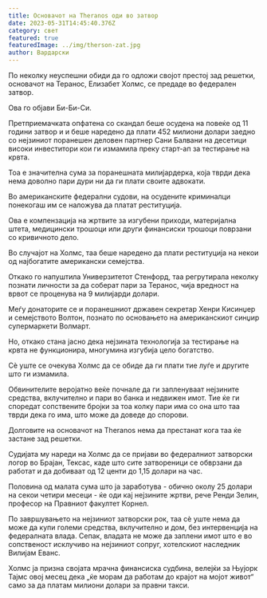 ```yaml
---
title: Основачот на Theranos оди во затвор
date: 2023-05-31T14:45:40.376Z
category: свет
featured: true
featuredImage: ../img/therson-zat.jpg
author: Вардарски
---
```

По неколку неуспешни обиди да го одложи својот престој зад решетки, основачот на Теранос, Елизабет Холмс, се предаде во федерален затвор.

Ова го објави Би-Би-Си.

Претприемачката опфатена со скандал беше осудена на повеќе од 11 години затвор и и беше наредено да плати 452 милиони долари заедно со нејзиниот поранешен деловен партнер Сани Балвани на десетици високи инвеститори кои ги измамила преку старт-ап за тестирање на крвта.

Тоа е значителна сума за поранешната милијардерка, која тврди дека нема доволно пари дури ни да ги плати своите адвокати.

Во американските федерални судови, на осудените криминалци понекогаш им се наложува да платат реституција.

Ова е компензација на жртвите за изгубени приходи, материјална штета, медицински трошоци или други финансиски трошоци поврзани со кривичното дело.

Во случајот на Холмс, таа беше наредено да плати реституција на некои од најбогатите американски семејства.

Откако го напуштила Универзитетот Стенфорд, таа регрутирала неколку познати личности за да соберат пари за Теранос, чија вредност на врвот се проценува на 9 милијарди долари.

Меѓу донаторите се и поранешниот државен секретар Хенри Кисинџер и семејството Волтон, познато по основањето на американскиот синџир супермаркети Волмарт.

Но, откако стана јасно дека нејзината технологија за тестирање на крвта не функционира, многумина изгубија цело богатство.

Сè уште се очекува Холмс да се обиде да ги плати тие луѓе и другите што ги измамила.

Обвинителите веројатно веќе почнале да ги запленуваат нејзините средства, вклучително и пари во банка и недвижен имот. Тие ќе ги споредат сопствените бројки за тоа колку пари има со она што таа тврди дека го има, што може да доведе до спорови.

Долговите на основачот на Theranos нема да престанат кога таа ќе застане зад решетки.

Судијата му нареди на Холмс да се пријави во федералниот затворски логор во Брајан, Тексас, каде што сите затвореници се обврзани да работат и да добиваат од 12 центи до 1,15 долари на час.

Половина од малата сума што ја заработува - обично околу 25 долари на секои четири месеци - ќе оди кај нејзините жртви, рече Ренди Зелин, професор на Правниот факултет Корнел.

По завршувањето на нејзиниот затворски рок, таа сè уште нема да може да купи големи средства, вклучително и дом, без интервенција на федералната влада. Сепак, владата не може да заплени имот што е во сопственост исклучиво на нејзиниот сопруг, хотелскиот наследник Вилијам Еванс.

Холмс ја призна својата мрачна финансиска судбина, велејќи за Њујорк Тајмс овој месец дека „ќе морам да работам до крајот на мојот живот“ само за да платам милиони долари за правни такси.